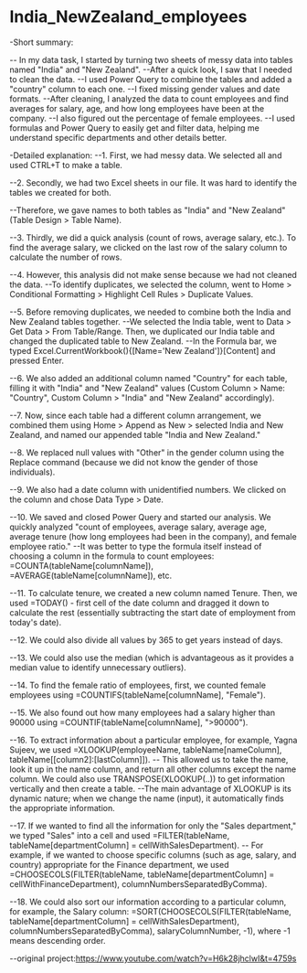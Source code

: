 # India_NewZealand_employees
-Short summary:

-- In my data task, I started by turning two sheets of messy data into tables named "India" and "New Zealand".
--After a quick look, I saw that I needed to clean the data. 
--I used Power Query to combine the tables and added a "country" column to each one. 
--I fixed missing gender values and date formats. 
--After cleaning, I analyzed the data to count employees and find averages for salary, age, and how long employees have been at the company.
--I also figured out the percentage of female employees. 
--I used formulas and Power Query to easily get and filter data, helping me understand specific departments and other details better.

-Detailed explanation:
--1. First, we had messy data. We selected all and used CTRL+T to make a table.

--2. Secondly, we had two Excel sheets in our file. It was hard to identify the tables we created for both.

--Therefore, we gave names to both tables as "India" and "New Zealand" (Table Design > Table Name).

--3. Thirdly, we did a quick analysis (count of rows, average salary, etc.). To find the average salary, we clicked on the last row of the salary column to calculate the number of rows.

--4. However, this analysis did not make sense because we had not cleaned the data. 
--To identify duplicates, we selected the column, went to Home > Conditional Formatting > Highlight Cell Rules > Duplicate Values.

--5. Before removing duplicates, we needed to combine both the India and New Zealand tables together. 
--We selected the India table, went to Data > Get Data > From Table/Range. Then, we duplicated our India table and changed the duplicated table to New Zealand. 
--In the Formula bar, we typed Excel.CurrentWorkbook(){[Name='New Zealand']}[Content] and pressed Enter.

--6. We also added an additional column named "Country" for each table, filling it with "India" and "New Zealand" values (Custom Column > Name: "Country", Custom Column > "India" and "New Zealand" accordingly).

--7. Now, since each table had a different column arrangement, we combined them using Home > Append as New > selected India and New Zealand, and named our appended table "India and New Zealand."

--8. We replaced null values with "Other" in the gender column using the Replace command (because we did not know the gender of those individuals).

--9. We also had a date column with unidentified numbers. We clicked on the column and chose Data Type > Date.

--10. We saved and closed Power Query and started our analysis. We quickly analyzed "count of employees, average salary, average age, average tenure (how long employees had been in the company), and female employee ratio."
--It was better to type the formula itself instead of choosing a column in the formula to count employees: =COUNTA(tableName[columnName]), =AVERAGE(tableName[columnName]), etc.

--11. To calculate tenure, we created a new column named Tenure. Then, we used =TODAY() - first cell of the date column and dragged it down to calculate the rest (essentially subtracting the start date of employment from today's date). 

--12. We could also divide all values by 365 to get years instead of days.

--13. We could also use the median (which is advantageous as it provides a median value to identify unnecessary outliers).

--14. To find the female ratio of employees, first, we counted female employees using =COUNTIFS(tableName[columnName], "Female").

--15. We also found out how many employees had a salary higher than 90000 using =COUNTIF(tableName[columnName], ">90000").

--16. To extract information about a particular employee, for example, Yagna Sujeev, we used =XLOOKUP(employeeName, tableName[nameColumn], tableName[[column2]:[lastColumn]]). 
-- This allowed us to take the name, look it up in the name column, and return all other columns except the name column. We could also use TRANSPOSE(XLOOKUP(..)) to get information vertically and then create a table. 
--The main advantage of XLOOKUP is its dynamic nature; when we change the name (input), it automatically finds the appropriate information.

--17. If we wanted to find all the information for only the "Sales department," we typed "Sales" into a cell and used =FILTER(tableName, tableName[departmentColumn] = cellWithSalesDepartment).
-- For example, if we wanted to choose specific columns (such as age, salary, and country) appropriate for the Finance department, we used =CHOOSECOLS(FILTER(tableName, tableName[departmentColumn] = cellWithFinanceDepartment), columnNumbersSeparatedByComma).

--18. We could also sort our information according to a particular column, for example, the Salary column: =SORT(CHOOSECOLS(FILTER(tableName, tableName[departmentColumn] = cellWithSalesDepartment), columnNumbersSeparatedByComma), salaryColumnNumber, -1), where -1 means descending order.

--original project:https://www.youtube.com/watch?v=H6k28jhclwI&t=4759s 

